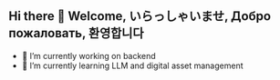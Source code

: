 ## Hi there 👋  Welcome, いらっしゃいませ, Добро пожаловать, 환영합니다

- 🔭 I’m currently working on backend
- 🌱 I’m currently learning LLM and digital asset management


<!--
**Sainthood2077/Sainthood2077** is a ✨ _special_ ✨ repository because its `README.md` (this file) appears on your GitHub profile.
- 👯 I’m looking to collaborate on ...
- 🤔 I’m looking for help with ...
- 💬 Ask me about ...
- 📫 How to reach me: ...
- 😄 Pronouns: ...
- ⚡ Fun fact: ...
-->
